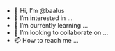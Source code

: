 - 👋 Hi, I’m @baalus
- 👀 I’m interested in ...
- 🌱 I’m currently learning ...
- 💞️ I’m looking to collaborate on ...
- 📫 How to reach me ...

<!---
baalus/baalus is a ✨ special ✨ repository because its `README.md` (this file) appears on your GitHub profile.
You can click the Preview link to take a look at your changes.
--->
